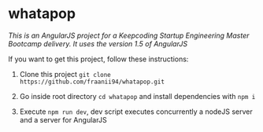 # whatapop

*This is an AngularJS project for a Keepcoding Startup Engineering Master Bootcamp delivery. It uses the version 1.5 of AngularJS*

If you want to get this project, follow these instructions:

1. Clone this project `git clone https://github.com/fraanii94/whatapop.git`

2. Go inside root directory `cd whatapop` and install dependencies with `npm i`

3. Execute `npm run dev`, dev script executes concurrently a nodeJS server and a server for AngularJS

